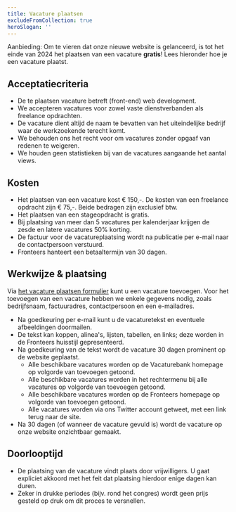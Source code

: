 ```yaml
---
title: Vacature plaatsen
excludeFromCollection: true
heroSlogan: ''
---
```


<div style="border: 2px solid var(--lilac); padding-inline: var(--spacing)">

Aanbieding: Om te vieren dat onze nieuwe website is gelanceerd, is tot het einde van 2024 het plaatsen van een vacature **gratis**! Lees hieronder hoe je een vacature plaatst.

</div>

## Acceptatiecriteria

-   De te plaatsen vacature betreft (front-end) web development.
-   We accepteren vacatures voor zowel vaste dienstverbanden als freelance opdrachten.
-   De vacature dient altijd de naam te bevatten van het uiteindelijke bedrijf waar de werkzoekende terecht komt.
-   We behouden ons het recht voor om vacatures zonder opgaaf van redenen te weigeren.
-   We houden geen statistieken bij van de vacatures aangaande het aantal views.

## Kosten

-   Het plaatsen van een vacature kost € 150,-. De kosten van een freelance opdracht zijn € 75,-. Beide bedragen zijn exclusief btw.
-   Het plaatsen van een stageopdracht is gratis.
-   Bij plaatsing van meer dan 5 vacatures per kalenderjaar krijgen de zesde en latere vacatures 50% korting.
-   De factuur voor de vacatureplaatsing wordt na publicatie per e-mail naar de contactpersoon verstuurd.
-   Fronteers hanteert een betaaltermijn van 30 dagen.

## Werkwijze & plaatsing

Via [het vacature plaatsen formulier](/nl/werk-en-freelance/vacature-plaatsen) kunt u een vacature toevoegen. Voor het toevoegen van een vacature hebben we enkele gegevens nodig, zoals bedrijfsnaam, factuuradres, contactpersoon en een e-mailadres.
-   Na goedkeuring per e-mail kunt u de vacaturetekst en eventuele afbeeldingen doormailen.
-   De tekst kan koppen, alinea's, lijsten, tabellen, en links; deze worden in de Fronteers huisstijl gepresenteerd.
-   Na goedkeuring van de tekst wordt de vacature 30 dagen prominent op de website geplaatst.
    -   Alle beschikbare vacatures worden op de Vacaturebank homepage op volgorde van toevoegen getoond.
    -   Alle beschikbare vacatures worden in het rechtermenu bij alle vacatures op volgorde van toevoegen getoond.
    -   Alle beschikbare vacatures worden op de Fronteers homepage op volgorde van toevoegen getoond.
    -   Alle vacatures worden via ons Twitter account getweet, met een link terug naar de site.
-   Na 30 dagen (of wanneer de vacature gevuld is) wordt de vacature op onze website onzichtbaar gemaakt.

## Doorlooptijd

-   De plaatsing van de vacature vindt plaats door vrijwilligers. U gaat expliciet akkoord met het feit dat plaatsing hierdoor enige dagen kan duren.
-   Zeker in drukke periodes (bijv. rond het congres) wordt geen prijs gesteld op druk om dit proces te versnellen.
